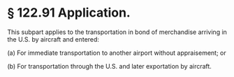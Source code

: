 # § 122.91   Application.

This subpart applies to the transportation in bond of merchandise arriving in the U.S. by aircraft and entered:


(a) For immediate transportation to another airport without appraisement; or


(b) For transportation through the U.S. and later exportation by aircraft.




